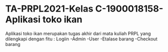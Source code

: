# TA-PRPL2021-Kelas C-1900018158-Aplikasi toko ikan

Aplikasi toko ikan merupakan tugas akhir dari mata kuliah PRPL yang dilengkapi dengan fitu :
Logiin
-Admin
-User
-Etalase barang
-Checkout barang